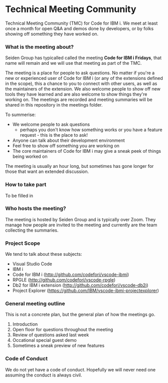 # Technical Meeting Community

Technical Meeting Community (TMC) for Code for IBM i. We meet at least once a month for open Q&A and demos done by developers, or by folks showing off something they have worked on.

### What is the meeting about?

Seiden Group has typicalled called the meeting **Code for IBM i Fridays**, that name will remain and we will use that meeting as part of the TMC.

The meeting is a place for people to ask questions. No matter if you're a new or experienced user of Code for IBM i (or any of the extensions defined in the scope), this a chance to you to connect with other users, as well as the maintainers of the extension. We also welcome people to show off new tools they have learned and are also welcome to show things they're working on. The meetings are recorded and meeting summaries will be shared in this repository in the meetings folder.

To summerise:

* We welcome people to ask questions
    * perhaps you don't know how something works or you have a feature request - this is the place to ask!
* Anyone can talk about their development environment
* Feel free to show off something you are working on
* The core maintainers of Code for IBM i may give a sneak peek of things being worked on

The meeting is usually an hour long, but sometimes has gone longer for those that want an extended discussion.

### How to take part

To be filled in

### Who hosts the meeting?

The meeting is hosted by Seiden Group and is typically over Zoom. They manage how people are invited to the meeting and currently are the team collecting the summaries.

### Project Scope

We tend to talk about these subjects:

* Visual Studio Code
* IBM i
* Code for IBM i (http://github.com/codefori/vscode-ibmi)
* RPGLE (http://github.com/codefori/vscode-rpgle)
* Db2 for IBM i extension (http://github.com/codefori/vscode-db2i)
* Project Explorer (https://github.com/IBM/vscode-ibmi-projectexplorer)

### General meeting outline

This is not a concrete plan, but the general plan of how the meetings go.

1. Introduction
2. Open floor for questions throughout the meeting
3. Review of questions asked last week
4. Occational special guest demo
5. Sometimes a sneak preview of new features

### Code of Conduct

We do not yet have a code of conduct. Hopefully we will never need one assuming the conduct is always civil.
